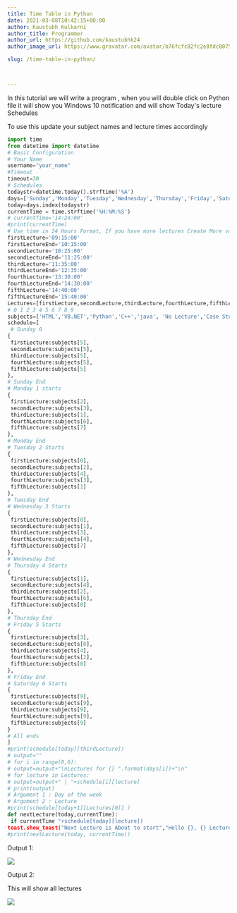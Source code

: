 ```yaml
---
title: Time Table in Python
date: 2021-03-08T10:42:15+00:00
author: Kaustubh Kulkarni
author_title: Programmer
author_url: https://github.com/kaustubhk24
author_image_url: https://www.gravatar.com/avatar/b76fcfc82fc2e8fdc8075636f1735f61?s=200

slug: /time-table-in-python/



---
```

 

In this tutorial we will write a program , when you will double click on Python file it will show you Windows 10 notification and will show Today's lecture Schedules

To use this update your subject names and lecture times accordingly

```python title="file.py"
import time
from datetime import datetime
# Basic Configuration
# Your Name
username="your_name"
#Timeout
timeout=30
# Schedules
todaystr=datetime.today().strftime('%A')
days=['Sunday','Monday','Tuesday','Wednesday','Thursday','Friday','Saturday']
today=days.index(todaystr)
currentTime = time.strftime('%H:%M:%S')
# currentTime='14:24:00'
#print(currentTime)
# Use time in 24 Hours Format, If you have more lectures Create More variables
firstLecture='09:15:00'
firstLectureEnd='10:15:00'
secondLecture='10:25:00'
secondLectureEnd='11:25:00'
thirdLecture='11:35:00'
thirdLectureEnd='12:35:00'
fourthLecture='13:30:00'
fourthLectureEnd='14:30:00'
fifthLecture='14:40:00'
fifthLectureEnd='15:40:00'
Lectures=[firstLecture,secondLecture,thirdLecture,fourthLecture,fifthLecture]
# 0 1 2 3 4 5 6 7 8 9
subjects=['HTML','VB.NET','Python','C++','java', 'No Lecture','Case Study','Python Practical','Android','Guest Lecture']
schedule=[
 # Sunday 0
{
 firstLecture:subjects[5],
 secondLecture:subjects[5],
 thirdLecture:subjects[5],
 fourthLecture:subjects[5],
 fifthLecture:subjects[5]
},
# Sunday End
# Monday 1 starts
{
 firstLecture:subjects[2],
 secondLecture:subjects[3],
 thirdLecture:subjects[1],
 fourthLecture:subjects[6],
 fifthLecture:subjects[7]
},
# Monday End
# Tuesday 2 Starts
{
 firstLecture:subjects[0],
 secondLecture:subjects[2],
 thirdLecture:subjects[4],
 fourthLecture:subjects[3],
 fifthLecture:subjects[1]
},
# Tuesday End
# Wednesday 3 Starts
{
 firstLecture:subjects[0],
 secondLecture:subjects[1],
 thirdLecture:subjects[3],
 fourthLecture:subjects[4],
 fifthLecture:subjects[7]
},
# Wednesday End
# Thursday 4 Starts
{
 firstLecture:subjects[1],
 secondLecture:subjects[4],
 thirdLecture:subjects[2],
 fourthLecture:subjects[6],
 fifthLecture:subjects[0]
},
# Thursday End
# Friday 5 Starts
{
 firstLecture:subjects[3],
 secondLecture:subjects[0],
 thirdLecture:subjects[4],
 fourthLecture:subjects[2],
 fifthLecture:subjects[8]
},
# Friday End
# Saturday 6 Starts
{
 firstLecture:subjects[9],
 secondLecture:subjects[9],
 thirdLecture:subjects[9],
 fourthLecture:subjects[9],
 fifthLecture:subjects[9]
}
# All ends
]
#print(schedule[today][thirdLecture])
# output=""
# for i in range(0,6):
# output=output+"\nLectures for {} ".format(days[i])+"\n"
# for lecture in Lectures:
# output=output+" | "+schedule[i][lecture]
# print(output)
# Argument 1 : Day of the week
# Argument 2 : Lecture
#print(schedule[today+1][Lectures[0]] )
def nextLecture(today,currentTime):
 if currentTime "+schedule[today][lecture])
toast.show_toast("Next Lecture is About to start","Hello {}, {} Lecture is about to start".format(username,nextLecture(today, currentTime)),duration=timeout)
#print(nextLecture(today, currentTime))

```

Output 1: 

![](https://kaustubhk24.netlify.app/imgs/wp-content/uploads/2021/03/image-13.png) 

Output 2:

This will show all lectures

![](https://kaustubhk24.netlify.app/imgs/wp-content/uploads/2021/03/image-14.png) 